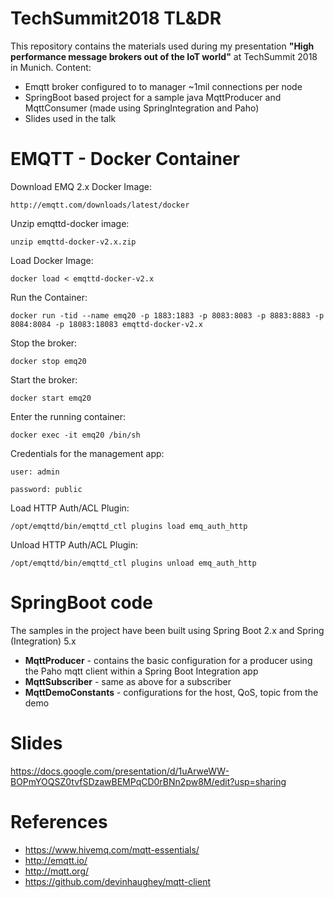 # TechSummit2018 TL&DR
This repository contains the materials used during my presentation **"High performance message brokers out of the IoT world"** at TechSummit 2018 in Munich.
Content:
- Emqtt broker configured to to manager ~1mil connections per node
- SpringBoot based project for a sample java MqttProducer and MqttConsumer (made using SpringIntegration and Paho)
- Slides used in the talk

# EMQTT - Docker Container
Download EMQ 2.x Docker Image:

`http://emqtt.com/downloads/latest/docker`

Unzip emqttd-docker image:

`unzip emqttd-docker-v2.x.zip`

Load Docker Image:

`docker load < emqttd-docker-v2.x`

Run the Container:

`docker run -tid --name emq20 -p 1883:1883 -p 8083:8083 -p 8883:8883 -p 8084:8084 -p 18083:18083 emqttd-docker-v2.x`

Stop the broker:

`docker stop emq20`

Start the broker:

`docker start emq20`

Enter the running container:

`docker exec -it emq20 /bin/sh`

Credentials for the management app:

`user: admin`

`password: public`

Load HTTP Auth/ACL Plugin:

`/opt/emqttd/bin/emqttd_ctl plugins load emq_auth_http`

Unload HTTP Auth/ACL Plugin:

`/opt/emqttd/bin/emqttd_ctl plugins unload emq_auth_http`

# SpringBoot code
The samples in the project have been built using Spring Boot 2.x and Spring (Integration) 5.x
- **MqttProducer** - contains the basic configuration for a producer using the Paho mqtt client within a Spring Boot Integration app
- **MqttSubscriber** - same as above for a subscriber
- **MqttDemoConstants** - configurations for the host, QoS, topic from the demo


# Slides
https://docs.google.com/presentation/d/1uArweWW-BOPmYOQSZ0tvfSDzawBEMPqCD0rBNn2pw8M/edit?usp=sharing

# References
- https://www.hivemq.com/mqtt-essentials/
- http://emqtt.io/
- http://mqtt.org/
- https://github.com/devinhaughey/mqtt-client
